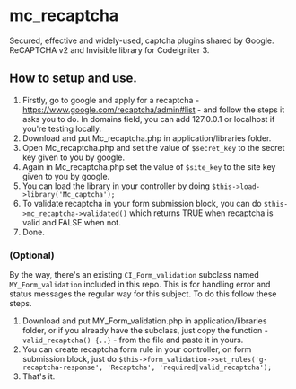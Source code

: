 # mc_recaptcha

Secured, effective and widely-used, captcha plugins shared by Google.
ReCAPTCHA v2 and Invisible library for Codeigniter 3. 

## How to setup and use.

1. Firstly, go to google and apply for a recaptcha - https://www.google.com/recaptcha/admin#list - and follow the steps it asks you to do. In domains field, you can add 127.0.0.1 or localhost if you're testing locally. 
2. Download and put Mc_recaptcha.php in application/libraries folder.
3. Open Mc_recaptcha.php and set the value of `$secret_key` to the secret key given to you by google. 
4. Again in Mc_recaptcha.php set the value of `$site_key` to the site key given to you by google. 
5. You can load the library in your controller by doing `$this->load->library('Mc_captcha');`
6. To validate recaptcha in your form submission block, you can do `$this->mc_recaptcha->validated()` which returns TRUE when recaptcha is valid and FALSE when not.
7. Done.

### (Optional)
By the way, there's an existing `CI_Form_validation` subclass named `MY_Form_validation` included in this repo. This is for handling error and status messages the regular way for this subject. To do this follow these steps.
1. Download and put MY_Form_validation.php in application/libraries folder, or if you already have the subclass, just copy the function - `valid_recaptcha() {..}` - from the file and paste it in yours.
2. You can create recaptcha form rule in your controller, on form submission block, just do `$this->form_validation->set_rules('g-recaptcha-response', 'Recaptcha', 'required|valid_recaptcha');`
3. That's it.
